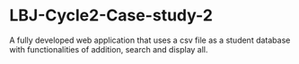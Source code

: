 # LBJ-Cycle2-Case-study-2
A fully developed web application that uses a csv file as a student database with functionalities of addition, search and display all.
